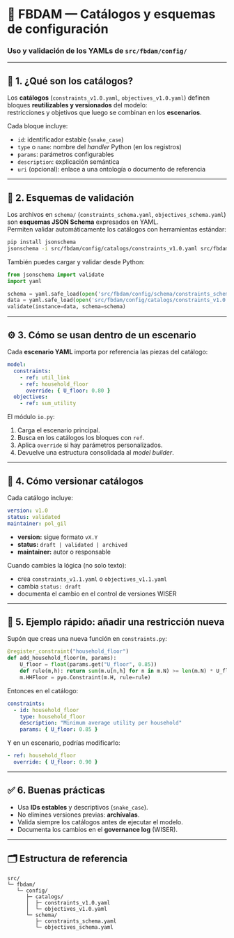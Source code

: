 # 📘 FBDAM — Catálogos y esquemas de configuración
### Uso y validación de los YAMLs de `src/fbdam/config/`

---

## 🧩 1. ¿Qué son los catálogos?
Los **catálogos** (`constraints_v1.0.yaml`, `objectives_v1.0.yaml`) definen bloques **reutilizables y versionados** del modelo:  
restricciones y objetivos que luego se combinan en los **escenarios**.

Cada bloque incluye:
- `id`: identificador estable (`snake_case`)
- `type` o `name`: nombre del *handler* Python (en los registros)
- `params`: parámetros configurables
- `description`: explicación semántica
- `uri` (opcional): enlace a una ontología o documento de referencia

---

## 🧭 2. Esquemas de validación
Los archivos en `schema/` (`constraints_schema.yaml`, `objectives_schema.yaml`) son **esquemas JSON Schema** expresados en YAML.  
Permiten validar automáticamente los catálogos con herramientas estándar:

```bash
pip install jsonschema
jsonschema -i src/fbdam/config/catalogs/constraints_v1.0.yaml src/fbdam/config/schema/constraints_schema.yaml
```

También puedes cargar y validar desde Python:

```python
from jsonschema import validate
import yaml

schema = yaml.safe_load(open('src/fbdam/config/schema/constraints_schema.yaml'))
data = yaml.safe_load(open('src/fbdam/config/catalogs/constraints_v1.0.yaml'))
validate(instance=data, schema=schema)
```

---

## ⚙️ 3. Cómo se usan dentro de un escenario

Cada **escenario YAML** importa por referencia las piezas del catálogo:

```yaml
model:
  constraints:
    - ref: util_link
    - ref: household_floor
      override: { U_floor: 0.80 }
  objectives:
    - ref: sum_utility
```

El módulo `io.py`:
1. Carga el escenario principal.
2. Busca en los catálogos los bloques con `ref`.
3. Aplica `override` si hay parámetros personalizados.
4. Devuelve una estructura consolidada al *model builder*.

---

## 🔄 4. Cómo versionar catálogos

Cada catálogo incluye:
```yaml
version: v1.0
status: validated
maintainer: pol_gil
```
- **version:** sigue formato `vX.Y`
- **status:** `draft | validated | archived`
- **maintainer:** autor o responsable

Cuando cambies la lógica (no solo texto):
- crea `constraints_v1.1.yaml` o `objectives_v1.1.yaml`
- cambia `status: draft`
- documenta el cambio en el control de versiones WISER

---

## 🧱 5. Ejemplo rápido: añadir una restricción nueva

Supón que creas una nueva función en `constraints.py`:

```python
@register_constraint("household_floor")
def add_household_floor(m, params):
    U_floor = float(params.get("U_floor", 0.85))
    def rule(m,h): return sum(m.u[n,h] for n in m.N) >= len(m.N) * U_floor
    m.HHFloor = pyo.Constraint(m.H, rule=rule)
```

Entonces en el catálogo:

```yaml
constraints:
  - id: household_floor
    type: household_floor
    description: "Minimum average utility per household"
    params: { U_floor: 0.85 }
```

Y en un escenario, podrías modificarlo:

```yaml
- ref: household_floor
  override: { U_floor: 0.90 }
```

---

## ✅ 6. Buenas prácticas
- Usa **IDs estables** y descriptivos (`snake_case`).
- No elimines versiones previas: **archívalas**.
- Valida siempre los catálogos antes de ejecutar el modelo.
- Documenta los cambios en el **governance log** (WISER).

---

## 🗂️ Estructura de referencia
```
src/
└─ fbdam/
   └─ config/
      ├─ catalogs/
      │  ├─ constraints_v1.0.yaml
      │  └─ objectives_v1.0.yaml
      └─ schema/
         ├─ constraints_schema.yaml
         └─ objectives_schema.yaml
```
